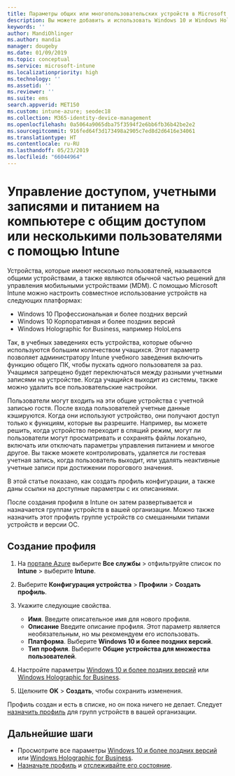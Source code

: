```yaml
---
title: Параметры общих или многопользовательских устройств в Microsoft Intune — Azure | Документация Майкрософт
description: Вы можете добавить и использовать Windows 10 и Windows Holographic for Business для устройств, которые находятся в совместном доступе или используются несколькими пользователями в Microsoft Intune. См. список всех параметров и их функций на устройствах, включая Microsoft HoloLens. Профиль конфигурации устройства позволяет контролировать учетные записи гостя, управлять учетными записями и удалить неактивные учетные записи, разрешить или запретить сохранение в локальном хранилище, настроить питание и спящий режим, выбрать период обновления и использовать устройства в средах для образовательных учреждений.
keywords: ''
author: MandiOhlinger
ms.author: mandia
manager: dougeby
ms.date: 01/09/2019
ms.topic: conceptual
ms.service: microsoft-intune
ms.localizationpriority: high
ms.technology: ''
ms.assetid: ''
ms.reviewer: ''
ms.suite: ems
search.appverid: MET150
ms.custom: intune-azure; seodec18
ms.collection: M365-identity-device-management
ms.openlocfilehash: 0a5064a9065dba75f3594f2e6bb6fb36b42be2e2
ms.sourcegitcommit: 916fed64f3d173498a2905c7ed8d2d6416e34061
ms.translationtype: HT
ms.contentlocale: ru-RU
ms.lasthandoff: 05/23/2019
ms.locfileid: "66044964"
---
```

# <a name="control-access-accounts-and-power-features-on-shared-pc-or-multi-user-devices-using-intune"></a>Управление доступом, учетными записями и питанием на компьютере с общим доступом или несколькими пользователями с помощью Intune

Устройства, которые имеют несколько пользователей, называются общими устройствами, а также являются обычной частью решений для управления мобильными устройствами (MDM). С помощью Microsoft Intune можно настроить совместное использование устройств на следующих платформах:

- Windows 10 Профессиональная и более поздних версий
- Windows 10 Корпоративная и более поздних версий
- Windows Holographic for Business, например HoloLens

Так, в учебных заведениях есть устройства, которые обычно используются большим количеством учащихся. Этот параметр позволяет администратору Intune учебного заведения включить функцию общего ПК, чтобы пускать одного пользователя за раз. Учащимся запрещено будет переключаться между разными учетными записями на устройстве. Когда учащийся выходит из системы, также можно удалить все пользовательские настройки.

Пользователи могут входить на эти общие устройства с учетной записью гостя. После входа пользователей учетные данные кэшируются. Когда они используют устройство, они получают доступ только к функциям, которые вы разрешите. Например, вы можете решить, когда устройство переходит в спящий режим, могут ли пользователи могут просматривать и сохранять файлы локально, включать или отключать параметры управления питанием и многое другое. Вы также можете контролировать, удаляется ли гостевая учетная запись, когда пользователь выходит, или удалять неактивные учетные записи при достижении порогового значения.

В этой статье показано, как создать профиль конфигурации, а также даны ссылки на доступные параметры с их описаниями.

После создания профиля в Intune он затем развертывается и назначается группам устройств в вашей организации. Можно также назначить этот профиль группе устройств со смешанными типами устройств и версии ОС.

## <a name="create-the-profile"></a>Создание профиля

1. На [портале Azure](https://portal.azure.com) выберите **Все службы** > отфильтруйте список по **Intune** > выберите **Intune**.
2. Выберите **Конфигурация устройства** > **Профили** > **Создать профиль**.
3. Укажите следующие свойства.

   - **Имя**. Введите описательное имя для нового профиля.
   - **Описание** Введите описание профиля. Этот параметр является необязательным, но мы рекомендуем его использовать.
   - **Платформа**. Выберите **Windows 10 и более поздних версий**.
   - **Тип профиля**. Выберите **Общие устройства для множества пользователей**.

4. Настройте параметры [Windows 10 и более поздних версий](shared-user-device-settings-windows.md) или [Windows Holographic for Business](shared-user-device-settings-windows-holographic.md).

5. Щелкните **OK** > **Создать**, чтобы сохранить изменения.

Профиль создан и есть в списке, но он пока ничего не делает. Следует [назначить профиль](device-profile-assign.md) для групп устройств в вашей организации.

## <a name="next-steps"></a>Дальнейшие шаги

- Просмотрите все параметры [Windows 10 и более поздних версий](shared-user-device-settings-windows.md) или [Windows Holographic for Business](shared-user-device-settings-windows-holographic.md).
- [Назначьте профиль](device-profile-assign.md) и [отслеживайте его состояние](device-profile-monitor.md).
